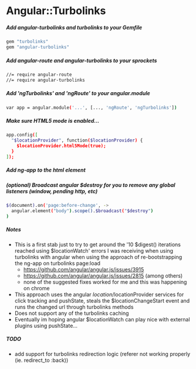 # Angular::Turbolinks

##### Add angular-turbolinks and turbolinks to your Gemfile
```sh
gem "turbolinks"
gem "angular-turbolinks"
```

##### Add angular-route and angular-turbolinks to your sprockets
```sh
//= require angular-route
//= require angular-turbolinks
```

##### Add 'ngTurbolinks' and 'ngRoute' to your angular.module
```sh
var app = angular.module('...', [..., 'ngRoute', 'ngTurbolinks'])
```

##### Make sure HTML5 mode is enabled...
```sh
app.config([
  "$locationProvider", function($locationProvider) {
    $locationProvider.html5Mode(true);
  }
]);
```
##### Add ng-app to the html element
<html ng-app='myapp'>

##### (optional) Broadcast angular $destroy for you to remove any global listeners (window, pending http, etc)
```sh
$(document).on('page:before-change', ->
  angular.element("body").scope().$broadcast("$destroy")
)
```

##### Notes
* This is a first stab just to try to get around the '10 $digest() iterations reached using $locationWatch' errors I was receiving when using turbolinks with angular when using the approach of re-bootstrapping the ng-app on turbolinks page:load 
  * https://github.com/angular/angular.js/issues/3915
  * https://github.com/angular/angular.js/issues/2815 (among others)
  * none of the suggested fixes worked for me and this was happening on chrome
* This approach uses the angular $location/$locationProvider services for click tracking and pushState, steals the $locationChangeStart event and runs the changed url through turbolinks methods
* Does not support any of the turbolinks caching
* Eventually im hoping angular $locationWatch can play nice with external plugins using pushState...

##### TODO
* add support for turbolinks redirection logic (referer not working properly (ie. redirect_to :back))
